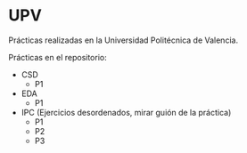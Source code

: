 # UPV
Prácticas realizadas en la Universidad Politécnica de Valencia.

Prácticas en el repositorio:

* CSD
  * P1
* EDA
  * P1
* IPC (Ejercicios desordenados, mirar guión de la práctica)
  * P1
  * P2
  * P3
  
